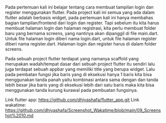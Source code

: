 Pada pertemuan kali ini belajar tentang cara membuat tampilan login dan register menggunakan flutter. Pada project kali ini semua yang ada dalam flutter adalah berbasis widget, pada pertemuan kali ini hanya membahas bagian tampilan/frontend dari login dan register. Tapi sebelum itu kita harus membuat halaman login dan halaman registrasi, kita perlu membuat folder baru yang bernama screens, yang nantinya akan dipanggil di file main.dart. Untuk file halaman login diberi nama login.dart, untuk file halaman register diberi nama register.dart. Halaman login dan register harus di dalam folder screens. 

Pada sebuah project flutter terdapat yang namanya scaffold yang merupakan wadah/tempat dasar dari sebuah project flutter itu sendiri lalu juga terdapat sebuah appbar yang memiliki title yang berupa widget. Lalu pada pembatan fungsi jika baris yang di eksekusi hanya 1 baris kita bisa menggunakan tanda panah yaitu kombinasi antara sama dengan dan tanda lebih besar jika baris yang di eksekusi lebih dari satu baris maka kita bisa menggunakan tanda kurung kurawal pada pembuatan fungsinya.

Link flutter app: https://github.com/dhiyashafa/flutter_app.git
Link wakatime: https://github.com/dhiyashafa/Screenshot_Wakatime/blob/main/09_Screenshot%2010.md
